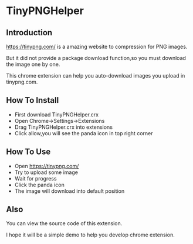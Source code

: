 # TinyPNGHelper
## Introduction
https://tinypng.com/ is a amazing website to compression for PNG images.

But it did not provide a package download function,so you must download the image one by one.

This chrome extension can help you auto-download images you upload in tinypng.com.
## How To Install
* First download TinyPNGHelper.crx
* Open Chrome->Settings->Extensions
* Drag TinyPNGHelper.crx into extensions
* Click allow,you will see the panda icon in top right corner

## How To Use
* Open https://tinypng.com/
* Try to upload some image
* Wait for progress
* Click the panda icon
* The image will download into default position

## Also
You can view the source code of this extension.

I hope it will be a simple demo to help you develop chrome extension.
